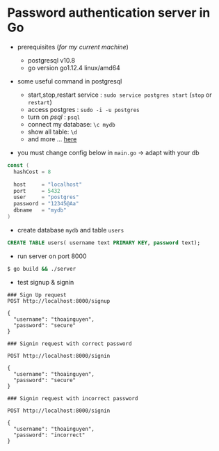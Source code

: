 # Password authentication server in Go

* prerequisites (*for my current machine*)
    * postgresql  v10.8
    * go version go1.12.4 linux/amd64 
* some useful command in postgresql
    * start,stop,restart service : `sudo service postgres start` (`stop` or `restart`)
    * access postgres : `sudo -i -u postgres`
    * turn on *psql* : `psql`
    * connect my database: `\c mydb`
    * show all table: `\d`
    * and more ... [here](https://gist.github.com/Kartones/dd3ff5ec5ea238d4c546)

* you must change config below in `main.go` -> adapt with your db

```go
const (
  hashCost = 8

  host     = "localhost"
  port     = 5432
  user     = "postgres"
  password = "12345@Aa"
  dbname   = "mydb"
)
```

* create database `mydb` and table `users`

```sql
CREATE TABLE users( username text PRIMARY KEY, password text);
```

* run server on port 8000

```sh
$ go build && ./server
```

* test signup & signin

```
### Sign Up request
POST http://localhost:8000/signup

{
  "username": "thoainguyen",
  "password": "secure"
}

### Signin request with correct password

POST http://localhost:8000/signin

{
  "username": "thoainguyen",
  "password": "secure"
}

### Signin request with incorrect password

POST http://localhost:8000/signin

{
  "username": "thoainguyen",
  "password": "incorrect"
}
```

